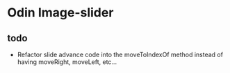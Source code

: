 # Odin Image-slider

## todo
* Refactor slide advance code into the moveToIndexOf method instead of having moveRight, moveLeft, etc...